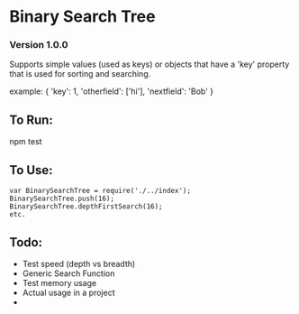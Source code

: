 # Binary Search Tree
### Version 1.0.0

Supports simple values (used as keys) or objects that have a 'key' property that is used for sorting and searching.

example: { 'key': 1, 'otherfield': ['hi'], 'nextfield': 'Bob' }

## To Run:

npm test

## To Use:

	var BinarySearchTree = require('./../index');
	BinarySearchTree.push(16);
	BinarySearchTree.depthFirstSearch(16);
	etc.

## Todo:

* Test speed (depth vs breadth)
* Generic Search Function
* Test memory usage
* Actual usage in a project
*
